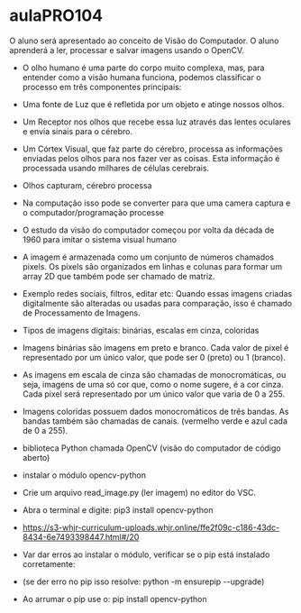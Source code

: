 # aulaPRO104
O aluno será apresentado ao conceito de Visão do Computador. O aluno aprenderá a ler, processar e salvar imagens usando o OpenCV.


- O olho humano é uma parte do corpo muito complexa, mas, para
entender como a visão humana funciona, podemos classificar o
processo em três componentes principais:

- Uma fonte de Luz que é refletida por um objeto e atinge nossos
olhos.

- Um Receptor nos olhos que recebe essa luz através das lentes
oculares e envia sinais para o cérebro.

- Um Córtex Visual, que faz parte do cérebro, processa as
informações enviadas pelos olhos para nos fazer ver as coisas.
Esta informação é processada usando milhares de células
cerebrais.

- Olhos capturam, cérebro processa

- Na computação isso pode se converter para que uma camera captura e o computador/programação processe

- O estudo da visão do computador começou por volta da década
de 1960 para imitar o sistema visual humano

- A imagem é armazenada como um conjunto de números
chamados pixels. Os pixels são organizados em linhas e colunas para formar um
array 2D que também pode ser chamado de matriz.

- Exemplo redes sociais, filtros, editar etc: Quando essas imagens criadas digitalmente são alteradas ou
usadas para comparação, isso é chamado de Processamento
de Imagens.

- Tipos de imagens digitais: binárias, escalas em cinza, coloridas

- Imagens binárias são imagens em preto e branco. Cada valor de
pixel é representado por um único valor, que pode ser 0 (preto)
ou 1 (branco).

- As imagens em escala de cinza são chamadas de
monocromáticas, ou seja, imagens de uma só cor que, como o
nome sugere, é a cor cinza. Cada pixel será representado por
um único valor que varia de 0 a 255.

- Imagens coloridas possuem dados monocromáticos de três
bandas.
As bandas também são chamadas de canais. (vermelho verde e azul cada de 0 a 255).

- biblioteca Python chamada OpenCV (visão do computador
de código aberto)

- instalar o módulo opencv-python

- Crie um arquivo read_image.py (ler imagem) no editor do
VSC.

- Abra o terminal e digite: pip3 install opencv-python

- https://s3-whjr-curriculum-uploads.whjr.online/ffe2f09c-c186-43dc-8434-6e7493398447.html#/20

- Var dar erros ao instalar o módulo, verificar se o pip está instalado corretamente:
- (se der erro no pip isso resolve: python -m ensurepip --upgrade)
- Ao arrumar o pip use o: pip install opencv-python
